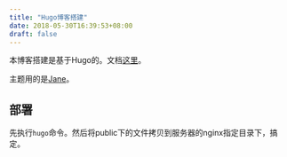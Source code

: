 ```yaml
---
title: "Hugo博客搭建"
date: 2018-05-30T16:39:53+08:00
draft: false
---
```




本博客搭建是基于Hugo的。文档[这里](https://gohugo.io/getting-started/)。

主题用的是[Jane](https://github.com/xianmin/hugo-theme-jane)。


## 部署

先执行`hugo`命令。然后将public下的文件拷贝到服务器的nginx指定目录下，搞定。